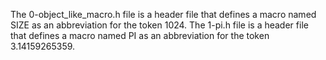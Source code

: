The 0-object_like_macro.h file is a header file that defines a macro named SIZE as an abbreviation for the token 1024.
The 1-pi.h file is a header file that defines a macro named PI as an abbreviation for the token 3.14159265359.
